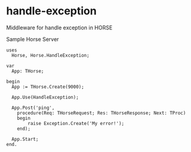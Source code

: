 # handle-exception
Middleware for handle exception in HORSE

Sample Horse Server
```delphi
uses
  Horse, Horse.HandleException;

var
  App: THorse;

begin
  App := THorse.Create(9000);

  App.Use(HandleException);

  App.Post('ping',
    procedure(Req: THorseRequest; Res: THorseResponse; Next: TProc)
    begin
        raise Exception.Create('My error!');
    end);

  App.Start;
end.
```
